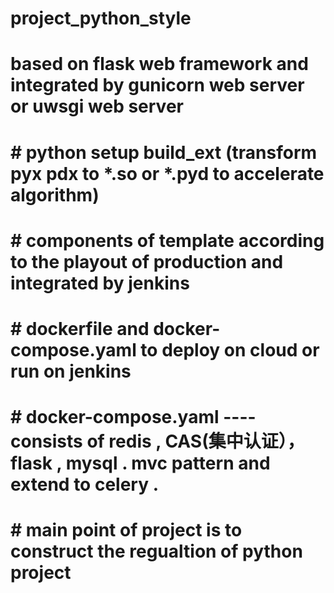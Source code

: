 # project_python_style
# based on flask web framework and integrated by gunicorn web server or uwsgi web server
# # python setup build_ext (transform pyx pdx to *.so or *.pyd to accelerate algorithm)
# # components of template according to the playout of production and integrated by jenkins
# # dockerfile and docker-compose.yaml to deploy on cloud or run on jenkins
# # docker-compose.yaml ---- consists of redis , CAS(集中认证）， flask , mysql . mvc pattern and extend to celery .
# # main point of project is to construct the regualtion of python project
